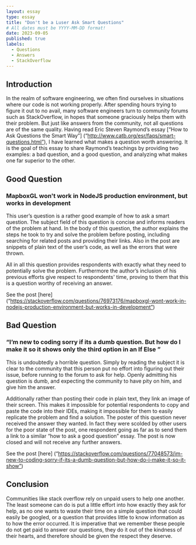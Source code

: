 ```yaml
---
layout: essay
type: essay
title: "Don't be a Luser Ask Smart Questions"
# All dates must be YYYY-MM-DD format!
date: 2023-09-05
published: true
labels:
  - Questions
  - Answers
  - StackOverflow
---
```


## Introduction
In the realm of software engineering, we often find ourselves in situations where our code is not working properly. After spending hours trying to figure it out to no avail, many software engineers turn to community forums such as StackOverflow, in hopes that someone graciously helps them with their problem. But just like answers from the community, not all questions are of the same quality. Having read Eric Steven Raymond’s essay [“How to Ask Questions the Smart Way”] (“http://www.catb.org/esr/faqs/smart-questions.html”), I have learned what makes a question worth answering. It is the goal of this essay to share Raymond’s teachings by providing two examples: a bad question, and a good question, and analyzing what makes one far superior to the other. 

## Good Question
### MapboxGL won't work in NodeJS production environment, but works in development

This user’s question is a rather good example of how to ask a smart question. The subject field of this question is concise and informs readers of the problem at hand. In the body of this question, the author explains the steps he took to try and solve the problem before posting, including searching for related posts and providing their links. Also in the post are snippets of plain text of the user’s code, as well as the errors that were thrown. 

All in all this question provides respondents with exactly what they need to potentially solve the problem. Furthermore the author’s inclusion of his previous efforts give respect to respondents' time, proving to them that this is a question worthy of receiving an answer. 

See the post [here] (“https://stackoverflow.com/questions/76973176/mapboxgl-wont-work-in-nodejs-production-environment-but-works-in-development”)


## Bad Question
### “I’m new to coding sorry if its a dumb question. But how do I make it so it shows only the third option in an If Else ”

This is undoubtedly a horrible question. Simply by reading the subject it is clear to the community that this person put no effort into figuring out their issue, before running to the forum to ask for help. Openly admitting his question is dumb, and expecting the community to have pity on him, and give him the answer. 

Additionally rather than posting their code in plain text, they link an image of their screen. This makes it impossible for potential respondents to copy and paste the code into their IDEs, making it impossible for them to easily replicate the problem and find a solution. The poster of this question never received the answer they wanted. In fact they were scolded by other users for the poor state of the post, one respondent going as far as to send them a link to a similar “how to ask a good question” essay. The post is now closed and will not receive any further answers. 

See the post [here] (“https://stackoverflow.com/questions/77048573/im-new-to-coding-sorry-if-its-a-dumb-question-but-how-do-i-make-it-so-it-show”)

## Conclusion
Communities like stack overflow rely on unpaid users to help one another. The least someone can do is put a little effort into how exactly they ask for help, as no one wants to waste their time on a simple question that could easily be googled, or a question that provides little to know information as to how the error occurred. It is imperative that we remember these people do not get paid to answer our questions, they do it out of the kindness of their hearts, and therefore should be given the respect they deserve. 

